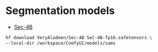 # Segmentation models

- [Sec-4B](https://huggingface.co/VeryAladeen/Sec-4B)

```bash
hf download VeryAladeen/Sec-4B SeC-4B-fp16.safetensors \ 
--local-dir /workspace/ComfyUI/models/sams
```